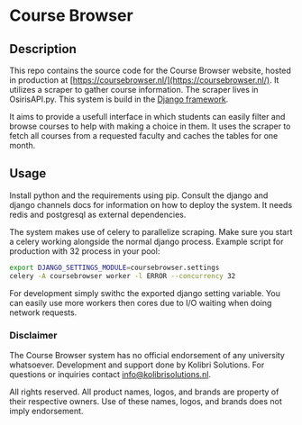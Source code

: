 # Course Browser
## Description
This repo contains the source code for the Course Browser website, hosted in production at [https://coursebrowser.nl/](https://coursebrowser.nl/). It utilizes a scraper to gather course information. The scraper lives in OsirisAPI.py. This system is build in the [Django framework](https://www.djangoproject.com/).

It aims to provide a usefull interface in which students can easily filter and browse courses to help with making a choice in them. It uses the scraper to fetch all courses from a requested faculty and caches the tables for one month.

## Usage
Install python and the requirements using pip. Consult the django and django channels docs for information on how to deploy the system. It needs redis and postgresql as external dependencies.

The system makes use of celery to parallelize scraping. Make sure you start a celery working alongside the normal django process. Example script for production with 32 process in your pool:
```bash
export DJANGO_SETTINGS_MODULE=coursebrowser.settings
celery -A coursebrowser worker -l ERROR --concurrency 32
```
For development simply swithc the exported django setting variable. You can easily use more workers then cores due to I/O waiting when doing network requests.

### Disclaimer
The Course Browser system has no official endorsement of any university whatsoever. Development and support done by Kolibri Solutions. For questions or inquiries contact info@kolibrisolutions.nl.

All rights reserved. All product names, logos, and brands are property of their respective owners.  Use of these names, logos, and brands does not imply endorsement.

